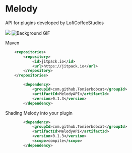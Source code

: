 # Melody
 API for plugins developed by LofiCoffeeStudios 

[![](https://jitpack.io/v/Tonierbobcat/MelodyAPI.svg)](https://jitpack.io/#Tonierbobcat/MelodyAPI)
![Background GIF](https://github.com/Tonierbobcat/MelodyAPI/blob/main/background-optimize.gif)

Maven
```xml
	<repositories>
		<repository>
		    <id>jitpack.io</id>
		    <url>https://jitpack.io</url>
		</repository>
	</repositories>
```
```xml
        <dependency>
            <groupId>com.github.Tonierbobcat</groupId>
            <artifactId>MelodyAPI</artifactId>
            <version>0.1.3</version>
        </dependency>
```
Shading Melody into your plugin
```xml
        <dependency>
            <groupId>com.github.Tonierbobcat</groupId>
            <artifactId>MelodyAPI</artifactId>
            <version>0.1.3</version>
            <scope>compile</scope>
        </dependency>
```
